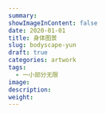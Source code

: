 ```yaml
---
summary:
showImageInContent: false
date: 2020-01-01
title: 身体图景
slug: bodyscape-yun
draft: true
categories: artwork
tags:
  - 一小部分无限
image:
description:
weight:
---
```

